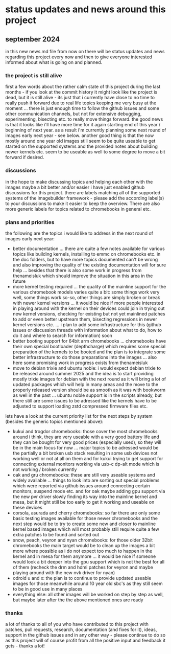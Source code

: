 # status updates and news around this project

## september 2024

in this new news.md file from now on there will be status updates and news regarding this project every now and then to give everyone interested informed about what is going on and planned.

### the project is still alive

first a few words about the rather calm state of this project during the last months - if you look at the commit history it might look like the project is dead, but it is still alive - its just that i currently have close to no time to really push it forward due to real life topics keeping me very busy at the moment ... there is just enough time to follow the github issues and some other communication channels, but not for extensive debugging, experimenting, bisecting etc. to really move things forward. the good news is that it looks like i'll have more time for it again starting end of this year / beginning of next year. as a result i'm currently planning some next round of images early next year - see below. another good thing is that the now mostly around one year old images still seem to be quite useable to get started on the supported systems and the provided notes about building newer kernels etc. seem to be useable as well to some degree to move a bit forward if desired.

### discussions

in the hope to make discussing topics and helping each other with the images maybe a bit better and/or easier i have just enabled github discussions for this project. there are labels matching all of the supported systems of the imagebuilder framework - please add the according label(s) to your discussions to make it easier to keep the overview. There are also more generic labels for topics related to chromebooks in general etc.

### plans and priorities

the following are the topics i would like to address in the next round of images early next year:

- better documentation ... there are quite a few notes available for various topics like building kernels, installing to emmc on chromebooks etc. in the doc folders, but to have more topics documented can't be wrong and also improving the quality of the existing documentation will for sure help ... besides that there is also some work in progress from thenameisluk which should improve the situation in this area in the future
- more kernel testing required ... the quality of the mainline support for the various chromebook models varies quite a bit: some things work very well, some things work so-so, other things are simply broken or break with newer kernel versions ... it would be nice if more people interested in playing around with the kernel on their devices could join in trying out new kernel versions, checking for existing but not yet mainlined patches to add or even better upstream them, bisecting regressions in newer kernel versions etc. ... i plan to add some infrastructure for this (github issues or discussion threads with information about what to do, how to do it and where to search for information) soon
- better booting support for 64bit arm chromebooks ... chromebooks have their own special bootloader (depthcharge) which requires some special preparation of the kernels to be booted and the plan is to integrate some better infrastructure to do those preparations into the images ... also here some promising work in progress exists from thenameisluk
- move to debian trixie and ubuntu noble: i would expect debian trixie to be released around summer 2025 and the idea is to start providing mostly trixie images for debian with the next round as it will bring a lot of updated packages which will help in many areas and the move to the properly released version should be as smooth as it was with bookworm as well in the past ... ubuntu noble support is in the scripts already, but there still are some issues to be adressed like the kernels have to be adjusted to support loading zstd compressed firmware files etc.

lets have a look at the current priority list for the next steps by system (besides the generic topics mentioned above):

- kukui and trogdor chromebooks: those cover the most chromebooks around i think, they are very useable with a very good battery life and they can be bought for very good prices (especially used), so they will be in the main focus for now ... major topics to be adressed would be the partially a bit broken usb stack resulting in some usb devices not working well or not at all on them and for kukui trying to get support for connecting external monitors working via usb-c dp-alt mode which is not working / broken currently
- oak and gru chromebooks: these are still very useable systems and widely available ... things to look into are sorting out special problems which were reported via github issues around connecting certain monitors, suspend mode etc. and for oak maybe adding gpu support via the new pvr driver slowly finding its way into the mainline kernel and mesa, but it might still be too early to get it working and useable on these devices
- corsola, asurada and cherry chromebooks: so far there are only some basic testing images available for those newer chromebooks and the next step would be to try to create some new and closer to mainline kernel based images which will most probably still require quite a few extra patches to be found and sorted out
- snow, peach, veyron and nyan chromebooks: for those older 32bit chromebooks the main target would be to clean up the images a bit more where possible as i do not expect too much to happen in the kernel and in mesa for them anymore ... it would be nice if someone would look a bit deeper into the gpu support which is not the best for all of them (recheck the drm and hdmi patches for veyron and maybe playing around with the new nvk driver for nyan)
- odroid u and x: the plan is to continue to provide updated useable images for those meanwhile around 10 year old sbc's as they still seem to be in good use in many places
- everything else: all other images will be worked on step by step as well, but maybe later after the the above mentioned ones are ready

### thanks

a lot of thanks to all of you who have contributed to this project with patches, pull requests, research, documentation (and fixes for it), ideas, support in the github issues and in any other way - please continue to do so as this project will of course profit from all the positive input and feedback it gets - thanks a lot!
